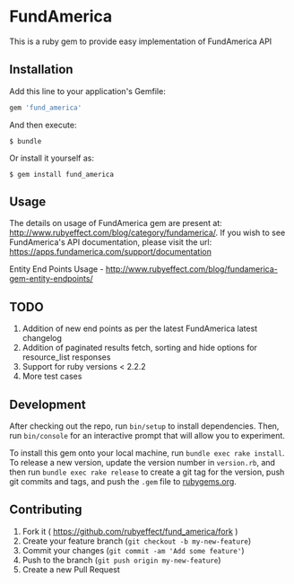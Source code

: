 # FundAmerica

This is a ruby gem to provide easy implementation of FundAmerica API

## Installation

Add this line to your application's Gemfile:

```ruby
gem 'fund_america'
```

And then execute:

    $ bundle

Or install it yourself as:

    $ gem install fund_america

## Usage

The details on usage of FundAmerica gem are present at: http://www.rubyeffect.com/blog/category/fundamerica/. If you wish to see FundAmerica's API documentation, please visit the url: https://apps.fundamerica.com/support/documentation

Entity End Points Usage - http://www.rubyeffect.com/blog/fundamerica-gem-entity-endpoints/

## TODO

1. Addition of new end points as per the latest FundAmerica latest changelog
2. Addition of paginated results fetch, sorting and hide options for resource_list responses
3. Support for ruby versions < 2.2.2
4. More test cases

## Development

After checking out the repo, run `bin/setup` to install dependencies. Then, run `bin/console` for an interactive prompt that will allow you to experiment.

To install this gem onto your local machine, run `bundle exec rake install`. To release a new version, update the version number in `version.rb`, and then run `bundle exec rake release` to create a git tag for the version, push git commits and tags, and push the `.gem` file to [rubygems.org](https://rubygems.org).

## Contributing

1. Fork it ( https://github.com/rubyeffect/fund_america/fork )
2. Create your feature branch (`git checkout -b my-new-feature`)
3. Commit your changes (`git commit -am 'Add some feature'`)
4. Push to the branch (`git push origin my-new-feature`)
5. Create a new Pull Request

